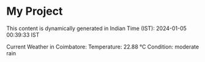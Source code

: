 # My Project

This content is dynamically generated in Indian Time (IST): 2024-01-05 00:39:33 IST


Current Weather in Coimbatore:
Temperature: 22.88 °C
Condition: moderate rain
